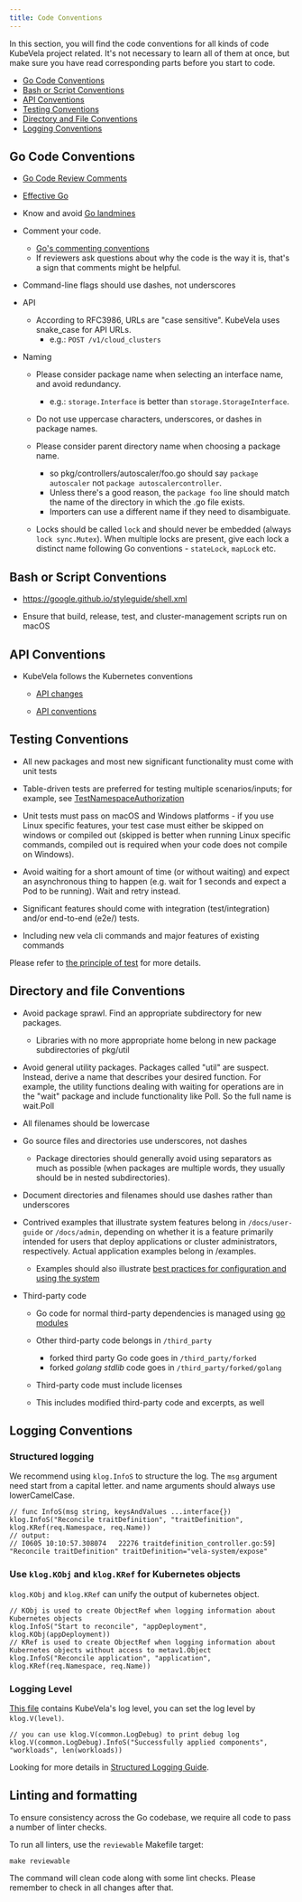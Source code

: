 ```yaml
---
title: Code Conventions
---
```


In this section, you will find the code conventions for all kinds of code KubeVela project related. It's not necessary to learn all of them at once, but make sure you have read corresponding parts before you start to code.

- [Go Code Conventions](#go-code-conventions)
- [Bash or Script Conventions](#bash-or-script-conventions)
- [API Conventions](#api-conventions)
- [Testing Conventions](#testing-conventions)
- [Directory and File Conventions](#directory-and-file-conventions)
- [Logging Conventions](#logging-conventions)

## Go Code Conventions

  - [Go Code Review Comments](https://github.com/golang/go/wiki/CodeReviewComments)

  - [Effective Go](https://golang.org/doc/effective_go.html)

  - Know and avoid [Go landmines](https://gist.github.com/lavalamp/4bd23295a9f32706a48f)

  - Comment your code.
    - [Go's commenting conventions](https://go.dev/blog/godoc)
    - If reviewers ask questions about why the code is the way it is, that's a
      sign that comments might be helpful.

  - Command-line flags should use dashes, not underscores

  - API
    - According to RFC3986, URLs are "case sensitive". KubeVela uses snake_case for API URLs.
      - e.g.: `POST /v1/cloud_clusters`

  - Naming
    - Please consider package name when selecting an interface name, and avoid
      redundancy.

      - e.g.: `storage.Interface` is better than `storage.StorageInterface`.

    - Do not use uppercase characters, underscores, or dashes in package
      names.
    - Please consider parent directory name when choosing a package name.

      - so pkg/controllers/autoscaler/foo.go should say `package autoscaler`
        not `package autoscalercontroller`.
      - Unless there's a good reason, the `package foo` line should match
        the name of the directory in which the .go file exists.
      - Importers can use a different name if they need to disambiguate.

    - Locks should be called `lock` and should never be embedded (always `lock
      sync.Mutex`). When multiple locks are present, give each lock a distinct name
      following Go conventions - `stateLock`, `mapLock` etc.

## Bash or Script Conventions

  - https://google.github.io/styleguide/shell.xml

  - Ensure that build, release, test, and cluster-management scripts run on
    macOS

## API Conventions

- KubeVela follows the Kubernetes conventions

  - [API changes](https://github.com/kubernetes/community/blob/master/contributors/devel/sig-architecture/api_changes.md)

  - [API conventions](https://github.com/kubernetes/community/blob/master/contributors/devel/sig-architecture/api-conventions.md)
  
## Testing Conventions

- All new packages and most new significant functionality must come with unit
  tests

- Table-driven tests are preferred for testing multiple scenarios/inputs; for
  example, see [TestNamespaceAuthorization](https://git.k8s.io/kubernetes/test/integration/auth/auth_test.go)
  
- Unit tests must pass on macOS and Windows platforms - if you use Linux
  specific features, your test case must either be skipped on windows or compiled
  out (skipped is better when running Linux specific commands, compiled out is
  required when your code does not compile on Windows).

- Avoid waiting for a short amount of time (or without waiting) and expect an
  asynchronous thing to happen (e.g. wait for 1 seconds and expect a Pod to be
  running). Wait and retry instead.

- Significant features should come with integration (test/integration) and/or
  end-to-end (e2e/) tests.

- Including new vela cli commands and major features of existing commands

Please refer to [the principle of test](./principle-of-test) for more details.

## Directory and file Conventions

- Avoid package sprawl. Find an appropriate subdirectory for new packages.
  - Libraries with no more appropriate home belong in new package
    subdirectories of pkg/util

- Avoid general utility packages. Packages called "util" are suspect. Instead,
  derive a name that describes your desired function. For example, the utility
  functions dealing with waiting for operations are in the "wait" package and
  include functionality like Poll. So the full name is wait.Poll

- All filenames should be lowercase

- Go source files and directories use underscores, not dashes
  - Package directories should generally avoid using separators as much as
    possible (when packages are multiple words, they usually should be in nested
    subdirectories).

- Document directories and filenames should use dashes rather than underscores

- Contrived examples that illustrate system features belong in
  `/docs/user-guide` or `/docs/admin`, depending on whether it is a feature primarily
  intended for users that deploy applications or cluster administrators,
  respectively. Actual application examples belong in /examples.
  - Examples should also illustrate [best practices for configuration and using the system](https://kubernetes.io/docs/concepts/configuration/overview/)

- Third-party code

  - Go code for normal third-party dependencies is managed using
    [go modules](https://github.com/golang/go/wiki/Modules)

  - Other third-party code belongs in `/third_party`
    - forked third party Go code goes in `/third_party/forked`
    - forked _golang stdlib_ code goes in `/third_party/forked/golang`

  - Third-party code must include licenses

  - This includes modified third-party code and excerpts, as well
  
## Logging Conventions

### Structured logging

We recommend using `klog.InfoS` to structure the log. The `msg` argument need start from a capital letter.
and name arguments should always use lowerCamelCase.

```golang
// func InfoS(msg string, keysAndValues ...interface{})
klog.InfoS("Reconcile traitDefinition", "traitDefinition", klog.KRef(req.Namespace, req.Name))
// output:
// I0605 10:10:57.308074   22276 traitdefinition_controller.go:59] "Reconcile traitDefinition" traitDefinition="vela-system/expose"
```

### Use `klog.KObj` and `klog.KRef` for Kubernetes objects

`klog.KObj` and `klog.KRef` can unify the output of kubernetes object.

```golang
// KObj is used to create ObjectRef when logging information about Kubernetes objects
klog.InfoS("Start to reconcile", "appDeployment", klog.KObj(appDeployment))
// KRef is used to create ObjectRef when logging information about Kubernetes objects without access to metav1.Object
klog.InfoS("Reconcile application", "application", klog.KRef(req.Namespace, req.Name))
```

### Logging Level

[This file](https://github.com/kubevela/kubevela/blob/master/pkg/controller/common/logs.go) contains KubeVela's log level,
you can set the log level by `klog.V(level)`.

```golang
// you can use klog.V(common.LogDebug) to print debug log
klog.V(common.LogDebug).InfoS("Successfully applied components", "workloads", len(workloads))
```

Looking for more details in [Structured Logging Guide](https://github.com/kubernetes/community/blob/master/contributors/devel/sig-instrumentation/migration-to-structured-logging.md#structured-logging-in-kubernetes).


## Linting and formatting

To ensure consistency across the Go codebase, we require all code to pass a number of linter checks.

To run all linters, use the `reviewable` Makefile target:

```shell script
make reviewable
```

The command will clean code along with some lint checks. Please remember to check in all changes after that.